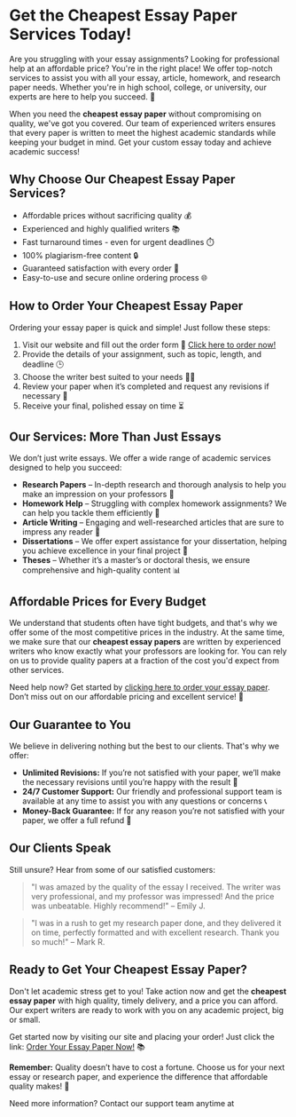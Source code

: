 # Get the Cheapest Essay Paper Services Today!

Are you struggling with your essay assignments? Looking for professional help at an affordable price? You're in the right place! We offer top-notch services to assist you with all your essay, article, homework, and research paper needs. Whether you're in high school, college, or university, our experts are here to help you succeed. 🌟

When you need the **cheapest essay paper** without compromising on quality, we've got you covered. Our team of experienced writers ensures that every paper is written to meet the highest academic standards while keeping your budget in mind. Get your custom essay today and achieve academic success!

## Why Choose Our Cheapest Essay Paper Services?

- Affordable prices without sacrificing quality 💰
- Experienced and highly qualified writers 📚
- Fast turnaround times - even for urgent deadlines ⏱️
- 100% plagiarism-free content 🔒
- Guaranteed satisfaction with every order 🌟
- Easy-to-use and secure online ordering process 🌐

## How to Order Your Cheapest Essay Paper

Ordering your essay paper is quick and simple! Just follow these steps:

1. Visit our website and fill out the order form 📝 [Click here to order now!](https://tinyurl.com/topessay?keyword=cheapest+essay+paper)
2. Provide the details of your assignment, such as topic, length, and deadline 🕒
3. Choose the writer best suited to your needs 👨‍🏫
4. Review your paper when it’s completed and request any revisions if necessary 🧐
5. Receive your final, polished essay on time ⏳

## Our Services: More Than Just Essays

We don’t just write essays. We offer a wide range of academic services designed to help you succeed:

- **Research Papers** – In-depth research and thorough analysis to help you make an impression on your professors 📖
- **Homework Help** – Struggling with complex homework assignments? We can help you tackle them efficiently 📘
- **Article Writing** – Engaging and well-researched articles that are sure to impress any reader 📰
- **Dissertations** – We offer expert assistance for your dissertation, helping you achieve excellence in your final project 📑
- **Theses** – Whether it’s a master’s or doctoral thesis, we ensure comprehensive and high-quality content 📊

## Affordable Prices for Every Budget

We understand that students often have tight budgets, and that's why we offer some of the most competitive prices in the industry. At the same time, we make sure that our **cheapest essay papers** are written by experienced writers who know exactly what your professors are looking for. You can rely on us to provide quality papers at a fraction of the cost you'd expect from other services.

Need help now? Get started by [clicking here to order your essay paper](https://tinyurl.com/topessay?keyword=cheapest+essay+paper). Don’t miss out on our affordable pricing and excellent service! 📍

## Our Guarantee to You

We believe in delivering nothing but the best to our clients. That's why we offer:

- **Unlimited Revisions:** If you’re not satisfied with your paper, we’ll make the necessary revisions until you’re happy with the result 🔄
- **24/7 Customer Support:** Our friendly and professional support team is available at any time to assist you with any questions or concerns 📞
- **Money-Back Guarantee:** If for any reason you’re not satisfied with your paper, we offer a full refund 💸

## Our Clients Speak

Still unsure? Hear from some of our satisfied customers:

> "I was amazed by the quality of the essay I received. The writer was very professional, and my professor was impressed! And the price was unbeatable. Highly recommend!" – Emily J.

> "I was in a rush to get my research paper done, and they delivered it on time, perfectly formatted and with excellent research. Thank you so much!" – Mark R.

## Ready to Get Your Cheapest Essay Paper?

Don't let academic stress get to you! Take action now and get the **cheapest essay paper** with high quality, timely delivery, and a price you can afford. Our expert writers are ready to work with you on any academic project, big or small.

Get started now by visiting our site and placing your order! Just click the link: [Order Your Essay Paper Now!](https://tinyurl.com/topessay?keyword=cheapest+essay+paper) 📚

**Remember:** Quality doesn’t have to cost a fortune. Choose us for your next essay or research paper, and experience the difference that affordable quality makes! 🌟

Need more information? Contact our support team anytime at
